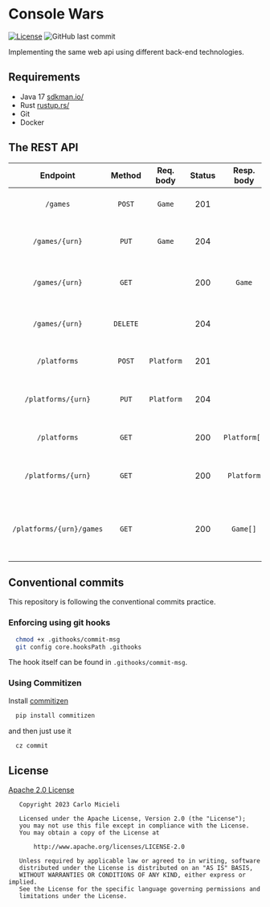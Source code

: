 # Console Wars

[![License](https://img.shields.io/badge/License-Apache%202.0-blue.svg)](https://opensource.org/licenses/Apache-2.0)
![GitHub last commit](https://img.shields.io/github/last-commit/CarloMicieli/console-wars)

Implementing the same web api using different back-end technologies.

## Requirements

* Java 17 [sdkman.io/](https://sdkman.io/)
* Rust [rustup.rs/](https://rustup.rs/)
* Git
* Docker

## The REST API

|        Endpoint	         |  Method  | Req. body  | Status |  Resp. body  | Description    		                                   |
|:------------------------:|:--------:|:----------:|:------:|:------------:|:------------------------------------------------------|
|        `/games`          |  `POST`  |   `Game`   |  201   |              | Add a new game to the catalog                         |
|      `/games/{urn}`      |  `PUT`   |   `Game`   |  204   |              | Update the game with the given `{urn}`                |
|      `/games/{urn}`      |  `GET`   |            |  200   |    `Game`    | Get the game with the given `{urn}`                   |
|      `/games/{urn}`      | `DELETE` |            |  204   |              | Delete the game with the given `{urn}`                |
|      `/platforms`        |  `POST`  | `Platform` |  201   |              | Add a new platform to the catalog                     |
|    `/platforms/{urn}`    |  `PUT`   | `Platform` |  204   |              | Update the platform with the given `{urn}`            |
|      `/platforms`        |  `GET`   |            |  200   | `Platform[]` | Get all platforms in the catalog                      |
|    `/platforms/{urn}`    |  `GET`   |            |  200   |  `Platform`  | Get the platform with the given `{urn}`               |
| `/platforms/{urn}/games` |  `GET`   |            |  200   |   `Game[]`   | Get all games for the platform with the given `{urn}` |

## Conventional commits

This repository is following the conventional commits practice.

### Enforcing using git hooks

```bash
  chmod +x .githooks/commit-msg
  git config core.hooksPath .githooks
```

The hook itself can be found in `.githooks/commit-msg`.

### Using Commitizen

Install [commitizen](https://github.com/commitizen-tools/commitizen)

```bash
  pip install commitizen
```

and then just use it

```bash
  cz commit
```

## License

[Apache 2.0 License](https://choosealicense.com/licenses/apache-2.0/)

```
   Copyright 2023 Carlo Micieli

   Licensed under the Apache License, Version 2.0 (the "License");
   you may not use this file except in compliance with the License.
   You may obtain a copy of the License at

       http://www.apache.org/licenses/LICENSE-2.0

   Unless required by applicable law or agreed to in writing, software
   distributed under the License is distributed on an "AS IS" BASIS,
   WITHOUT WARRANTIES OR CONDITIONS OF ANY KIND, either express or implied.
   See the License for the specific language governing permissions and
   limitations under the License.
```
